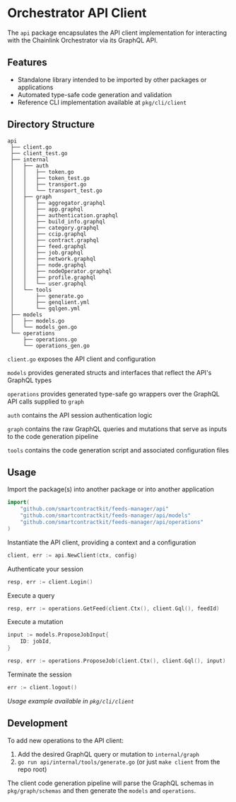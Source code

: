 # Orchestrator API Client

The `api` package encapsulates the API client implementation for interacting with the Chainlink Orchestrator via its GraphQL API.

## Features
- Standalone library intended to be imported by other packages or applications
- Automated type-safe code generation and validation
- Reference CLI implementation available at `pkg/cli/client`

## Directory Structure
```
api
 ├── client.go
 ├── client_test.go
 ├── internal
 │   ├── auth
 │   │   ├── token.go
 │   │   ├── token_test.go
 │   │   ├── transport.go
 │   │   └── transport_test.go
 │   ├── graph
 │   │   ├── aggregator.graphql
 │   │   ├── app.graphql
 │   │   ├── authentication.graphql
 │   │   ├── build_info.graphql
 │   │   ├── category.graphql
 │   │   ├── ccip.graphql
 │   │   ├── contract.graphql
 │   │   ├── feed.graphql
 │   │   ├── job.graphql
 │   │   ├── network.graphql
 │   │   ├── node.graphql
 │   │   ├── nodeOperator.graphql
 │   │   ├── profile.graphql
 │   │   └── user.graphql
 │   └── tools
 │       ├── generate.go
 │       ├── genqlient.yml
 │       └── gqlgen.yml
 ├── models
 │   ├── models.go
 │   └── models_gen.go
 └── operations
     ├── operations.go
     └── operations_gen.go
```

`client.go` exposes the API client and configuration

`models` provides generated structs and interfaces that reflect the API's GraphQL types

`operations` provides generated type-safe go wrappers over the GraphQL API calls supplied to `graph`

`auth` contains the API session authentication logic

`graph` contains the raw GraphQL queries and mutations that serve as inputs to the code generation pipeline

`tools` contains the code generation script and associated configuration files


## Usage

Import the package(s) into another package or into another application
```go
import(
    "github.com/smartcontractkit/feeds-manager/api"
    "github.com/smartcontractkit/feeds-manager/api/models"
    "github.com/smartcontractkit/feeds-manager/api/operations"
)
```

Instantiate the API client, providing a context and a configuration
```go
client, err := api.NewClient(ctx, config)
```

Authenticate your session
```go
resp, err := client.Login()
```

Execute a query
```go
resp, err := operations.GetFeed(client.Ctx(), client.Gql(), feedId)
```

Execute a mutation
```go
input := models.ProposeJobInput{
	ID: jobId,
}

resp, err := operations.ProposeJob(client.Ctx(), client.Gql(), input)
```

Terminate the session
```go
err := client.logout()
```

*Usage example available in `pkg/cli/client`*

## Development
To add new operations to the API client:
1. Add the desired GraphQL query or mutation to `internal/graph`
2. `go run api/internal/tools/generate.go` (or just `make client` from the repo root)

The client code generation pipeline will parse the GraphQL schemas in `pkg/graph/schemas` and then generate the `models` and `operations`.
